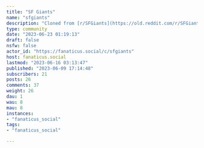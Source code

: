 ```yaml
---
title: "SF Giants" 
name: "sfgiants"
description: "Cloned from [r/SFGiants](https://old.reddit.com/r/SFGiants)[Schedule @ MLB.com](https://www.mlb.com/giants/schedule/) # Looking for mods! "
type: community
date: "2023-06-23 01:19:13"
draft: false
nsfw: false
actor_id: "https://fanaticus.social/c/sfgiants"
host: fanaticus.social
lastmod: "2023-06-16 03:13:47"
published: "2023-06-09 17:14:48"
subscribers: 21
posts: 26
comments: 37
weight: 26
dau: 1
wau: 8
mau: 8
instances:
- "fanaticus_social"
tags: 
- "fanaticus_social"

---
```

